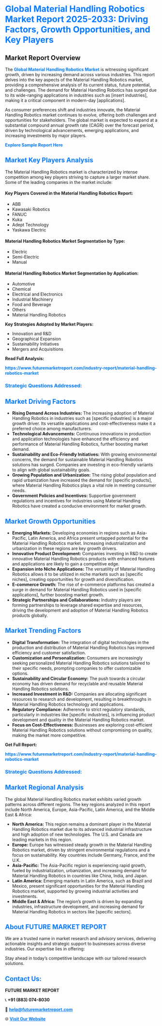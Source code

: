 <h1 style="color: #007BFF;">Global Material Handling Robotics Market Report 2025-2033: Driving Factors, Growth Opportunities, and Key Players</h1>

<section id="overview">
<h2>Market Report Overview</h2>
<p>The <a href="https://www.futuremarketreport.com/industry-report/material-handling-robotics-market" style="color: #007BFF; text-decoration: none;"><strong>Global Material Handling Robotics Market</strong></a> is witnessing significant growth, driven by increasing demand across various industries. This report delves into the key aspects of the Material Handling Robotics market, providing a comprehensive analysis of its current status, future potential, and challenges. The demand for Material Handling Robotics has surged due to its wide-ranging applications in industries such as [insert industries], making it a critical component in modern-day [applications].</p>
<p>As consumer preferences shift and industries innovate, the Material Handling Robotics market continues to evolve, offering both challenges and opportunities for stakeholders. The global market is expected to expand at a substantial compound annual growth rate (CAGR) over the forecast period, driven by technological advancements, emerging applications, and increasing investments by major players.</p>
</section>

<section id="overview">
<p><a href="https://www.futuremarketreport.com/request-sample/reportId=124329" style="color: #007BFF; text-decoration: none;"><strong>Explore Sample Report Here</strong></a></p>
</section>

<section id="key-players">
<h2 style="color: #007BFF;">Market Key Players Analysis</h2>
<p>The Material Handling Robotics market is characterized by intense competition among key players striving to capture a larger market share. Some of the leading companies in the market include:</p>
<h4>Key Players Covered in the Material Handling Robotics Report:</h4>
<ul><li>ABB</li><li>Kawasaki Robotics</li><li>FANUC</li><li>Kuka</li><li>Adept Technology</li><li>Yaskawa Electric</li></ul>
<h4>Material Handling Robotics Market Segmentation by Type:</h4>
<ul><li>Electric</li><li>Semi-Electric</li><li>Manual</li></ul>

<h4>Material Handling Robotics Market Segmentation by Application:</h4>
<ul><li>Automotive</li><li>Chemical</li><li>Electrical and Electronics</li><li>Industrial Machinery</li><li>Food and Beverage</li><li>Others</li><li>Material Handling Robotics</li></ul>
<p><strong>Key Strategies Adopted by Market Players:</strong></p>
<ul>
<li>Innovation and R&D</li>
<li>Geographical Expansion</li>
<li>Sustainability Initiatives</li>
<li>Mergers and Acquisitions</li>
</ul>
</section>

<section>
<p><strong>Read Full Analysis: </strong></p><a href="https://www.futuremarketreport.com/industry-report/material-handling-robotics-market" style="color: #007BFF; text-decoration: none;"><strong>https://www.futuremarketreport.com/industry-report/material-handling-robotics-market</strong></a>
<h3 style="color: #007BFF;">Strategic Questions Addressed:</h3>
</section>

<section id="driving-factors">
<h2 style="color: #007BFF;">Market Driving Factors</h2>
<ul>
<li><strong>Rising Demand Across Industries:</strong> The increasing adoption of Material Handling Robotics in industries such as [specific industries] is a major growth driver. Its versatile applications and cost-effectiveness make it a preferred choice among manufacturers.</li>
<li><strong>Technological Advancements:</strong> Continuous innovations in production and application technologies have enhanced the efficiency and performance of Material Handling Robotics, further boosting market demand.</li>
<li><strong>Sustainability and Eco-Friendly Initiatives:</strong> With growing environmental concerns, the demand for sustainable Material Handling Robotics solutions has surged. Companies are investing in eco-friendly variants to align with global sustainability goals.</li>
<li><strong>Growing Population and Urbanization:</strong> The rising global population and rapid urbanization have increased the demand for [specific products], where Material Handling Robotics plays a vital role in meeting consumer needs.</li>
<li><strong>Government Policies and Incentives:</strong> Supportive government regulations and incentives for industries using Material Handling Robotics have created a conducive environment for market growth.</li>
</ul>
</section>

<section id="growth-opportunities">
<h2 style="color: #007BFF;">Market Growth Opportunities</h2>
<ul>
<li><strong>Emerging Markets:</strong> Developing economies in regions such as Asia-Pacific, Latin America, and Africa present untapped potential for the Material Handling Robotics market. Increasing industrialization and urbanization in these regions are key growth drivers.</li>
<li><strong>Innovative Product Development:</strong> Companies investing in R&D to create innovative Material Handling Robotics products with enhanced features and applications are likely to gain a competitive edge.</li>
<li><strong>Expansion into Niche Applications:</strong> The versatility of Material Handling Robotics allows it to be utilized in niche markets such as [specific niches], creating opportunities for growth and diversification.</li>
<li><strong>E-commerce Growth:</strong> The rise of e-commerce platforms has created a surge in demand for Material Handling Robotics used in [specific applications], further boosting market growth.</li>
<li><strong>Strategic Partnerships and Collaborations:</strong> Industry players are forming partnerships to leverage shared expertise and resources, driving the development and adoption of Material Handling Robotics products globally.</li>
</ul>
</section>

<section id="trending-factors">
<h2 style="color: #007BFF;">Market Trending Factors</h2>
<ul>
<li><strong>Digital Transformation:</strong> The integration of digital technologies in the production and distribution of Material Handling Robotics has improved efficiency and customer satisfaction.</li>
<li><strong>Customization and Personalization:</strong> Consumers are increasingly seeking personalized Material Handling Robotics solutions tailored to their specific needs, prompting companies to offer customizable options.</li>
<li><strong>Sustainability and Circular Economy:</strong> The push towards a circular economy has driven demand for recyclable and reusable Material Handling Robotics solutions.</li>
<li><strong>Increased Investment in R&D:</strong> Companies are allocating significant resources to research and development, resulting in breakthroughs in Material Handling Robotics technology and applications.</li>
<li><strong>Regulatory Compliance:</strong> Adherence to strict regulatory standards, particularly in industries like [specific industries], is influencing product development and quality in the Material Handling Robotics market.</li>
<li><strong>Focus on Cost-Effectiveness:</strong> Businesses are exploring cost-efficient Material Handling Robotics solutions without compromising on quality, making the market more competitive.</li>
</ul>
</section>

<section>
<p><strong>Get Full Report: </strong></p><a href="https://www.futuremarketreport.com/industry-report/material-handling-robotics-market" style="color: #007BFF; text-decoration: none;"><strong>https://www.futuremarketreport.com/industry-report/material-handling-robotics-market</strong></a>
<h3 style="color: #007BFF;">Strategic Questions Addressed:</h3>
</section>


<section id="regional-analysis">
<h2 style="color: #007BFF;">Market Regional Analysis</h2>
<p>The global Material Handling Robotics market exhibits varied growth patterns across different regions. The key regions analyzed in this report include North America, Europe, Asia-Pacific, Latin America, and the Middle East & Africa:</p>
<ul>
<li><strong>North America:</strong> This region remains a dominant player in the Material Handling Robotics market due to its advanced industrial infrastructure and high adoption of new technologies. The U.S. and Canada are leading markets in this region.</li>
<li><strong>Europe:</strong> Europe has witnessed steady growth in the Material Handling Robotics market, driven by stringent environmental regulations and a focus on sustainability. Key countries include Germany, France, and the U.K.</li>
<li><strong>Asia-Pacific:</strong> The Asia-Pacific region is experiencing rapid growth, fueled by industrialization, urbanization, and increasing demand for Material Handling Robotics in countries like China, India, and Japan.</li>
<li><strong>Latin America:</strong> Emerging markets in Latin America, such as Brazil and Mexico, present significant opportunities for the Material Handling Robotics market, supported by growing industrial activities and investments.</li>
<li><strong>Middle East & Africa:</strong> The region’s growth is driven by expanding industries, infrastructure development, and increasing demand for Material Handling Robotics in sectors like [specific sectors].</li>
</ul>
</section>

<footer>
<h2 style="color: #007BFF;">About FUTURE MARKET REPORT</h2>
<p>We are a trusted name in market research and advisory services, delivering actionable insights and strategic support to businesses across diverse industries. Our expertise lies in offering:</p>

<p>Stay ahead in today’s competitive landscape with our tailored research solutions.</p>

<h2 style="color: #007BFF;">Contact Us:</h2>
<p><strong>FUTURE MARKET REPORT</strong></p>
<p>📞 <strong>+91 (883) 074-8030</strong></p>
<p>📧 <strong><a href="mailto:help@futuremarketreport.com" style="color: #007BFF;">help@futuremarketreport.com</a></strong></p>
<p>🌐 <strong><a href="https://www.futuremarketreport.com/" style="color: #007BFF;">Visit Our Website</a></strong></p>
</footer>